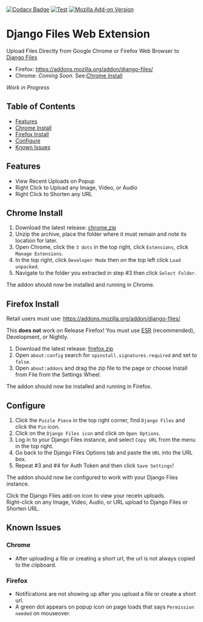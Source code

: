 [![Codacy Badge](https://app.codacy.com/project/badge/Grade/7842944ada6b4c7ebb4f9dc83ed6a654)](https://app.codacy.com/gh/django-files/web-extension/dashboard?utm_source=gh&utm_medium=referral&utm_content=&utm_campaign=Badge_grade)
[![Test](https://github.com/django-files/web-extension/actions/workflows/test.yaml/badge.svg)](https://github.com/django-files/web-extension/actions/workflows/test.yaml)
[![Mozilla Add-on Version](https://img.shields.io/amo/v/django-files?logo=firefox)](https://addons.mozilla.org/addon/django-files/)
# Django Files Web Extension

Upload Files Directly from Google Chrome or Firefox Web Browser to [Django Files](https://github.com/django-files/django-files)

*   Firefox: https://addons.mozilla.org/addon/django-files/
*   Chrome: _Coming Soon._ See:[Chrome Install](#chrome-install)

_Work in Progress_

## Table of Contents

*   [Features](#features)
*   [Chrome Install](#chrome-install)
*   [Firefox Install](#firefox-install)
*   [Configure](#configure)
*   [Known Issues](#known-issues)

## Features

-   View Recent Uploads on Popup
-   Right Click to Upload any Image, Video, or Audio
-   Right Click to Shorten any URL

## Chrome Install

1.  Download the latest release: [chrome.zip](https://github.com/django-files/web-extension/releases/latest/download/chrome.zip)
1.  Unzip the archive, place the folder where it must remain and note its location for later.
1.  Open Chrome, click the `3 dots` in the top right, click `Extensions`, click `Manage Extensions`.
1.  In the top right, click `Developer Mode` then on the top left click `Load unpacked`.
1.  Navigate to the folder you extracted in step #3 then click `Select Folder`.

The addon should now be installed and running in Chrome. 

## Firefox Install

Retail users must use: https://addons.mozilla.org/addon/django-files/

This **does not** work on Release Firefox! You must use [ESR](https://www.mozilla.org/en-CA/firefox/all/#product-desktop-esr) (recommended), Development, or Nightly.

1.  Download the latest release: [firefox.zip](https://github.com/django-files/web-extension/releases/latest/download/firefox.zip)
1.  Open `about:config` search for `xpinstall.signatures.required` and set to `false`.
1.  Open `about:addons` and drag the zip file to the page or choose Install from File from the Settings Wheel.

The addon should now be installed and running in Firefox.

## Configure

1.  Click the `Puzzle Piece` in the top right corner, find `Django Files` and click the `Pin` icon.
1.  Click on the `Django Files icon` and click on `Open Options`.
1.  Log in to your Django Files instance, and select `Copy URL` from the menu in the top right.
1.  Go back to the Django Files Options tab and paste the `URL` into the URL box.
1.  Repeat #3 and #4 for Auth Token and then click `Save Settings`!

The addon should now be configured to work with your Django Files instance.

Click the Django Files add-on icon to view your recetn uploads.  
Right-click on any Image, Video, Audio, or URL upload to Django Files or Shorten URL.  

## Known Issues

### Chrome

-   After uploading a file or creating a short url, the url is not always copied to the clipboard.

### Firefox

-   Notifications are not showing up after you upload a file or create a short url.
-   A green dot appears on popup icon on page loads that says `Permission needed` on mouseover.
